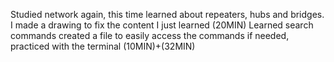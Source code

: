 Studied network again, this time learned about repeaters, hubs and bridges.
I made a drawing to fix the content I just learned (20MIN)
Learned search commands created a file to easily access the commands 
if needed, practiced with the terminal (10MIN)+(32MIN)
